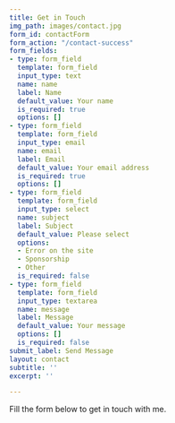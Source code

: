 ```yaml
---
title: Get in Touch
img_path: images/contact.jpg
form_id: contactForm
form_action: "/contact-success"
form_fields:
- type: form_field
  template: form_field
  input_type: text
  name: name
  label: Name
  default_value: Your name
  is_required: true
  options: []
- type: form_field
  template: form_field
  input_type: email
  name: email
  label: Email
  default_value: Your email address
  is_required: true
  options: []
- type: form_field
  template: form_field
  input_type: select
  name: subject
  label: Subject
  default_value: Please select
  options:
  - Error on the site
  - Sponsorship
  - Other
  is_required: false
- type: form_field
  template: form_field
  input_type: textarea
  name: message
  label: Message
  default_value: Your message
  options: []
  is_required: false
submit_label: Send Message
layout: contact
subtitle: ''
excerpt: ''

---
```

Fill the form below to get in touch with me.
